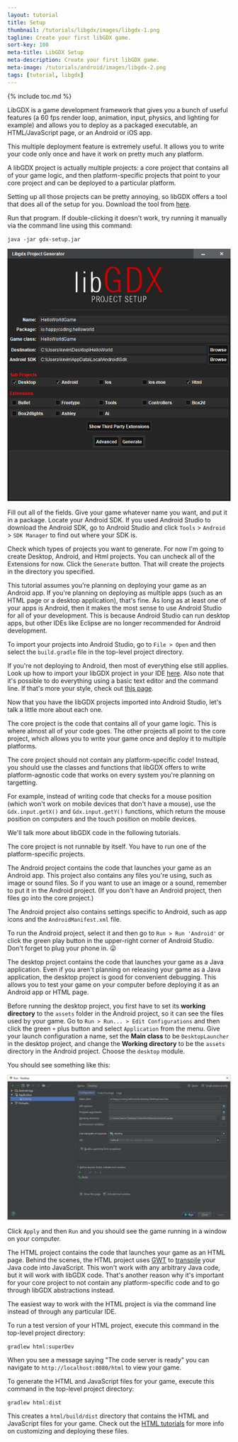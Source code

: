```yaml
---
layout: tutorial
title: Setup
thumbnail: /tutorials/libgdx/images/libgdx-1.png
tagline: Create your first libGDX game.
sort-key: 100
meta-title: LibGDX Setup
meta-description: Create your first libGDX game.
meta-image: /tutorials/android/images/libgdx-2.png
tags: [tutorial, libgdx]
---
```


{% include toc.md %}

LibGDX is a game development framework that gives you a bunch of useful features (a 60 fps render loop, animation, input, physics, and lighting for example) and allows you to deploy as a packaged executable, an HTML/JavaScript page, or an Android or iOS app.

This multiple deployment feature is extremely useful. It allows you to write your code only once and have it work on pretty much any platform.

A libGDX project is actually multiple projects: a core project that contains all of your game logic, and then platform-specific projects that point to your core project and can be deployed to a particular platform.


Setting up all those projects can be pretty annoying, so libGDX offers a tool that does all of the setup for you. Download the tool from [here](https://libgdx.badlogicgames.com/nightlies/dist/gdx-setup.jar).

Run that program. If double-clicking it doesn't work, try running it manually via the command line using this command:

```
java -jar gdx-setup.jar
```

![libGDX project generator tool](/tutorials/libgdx/images/setup-1.png)

Fill out all of the fields. Give your game whatever name you want, and put it in a package. Locate your Android SDK. If you used Android Studio to download the Android SDK, go to Android Studio and click `Tools` > `Android` > `SDK Manager` to find out where your SDK is.

Check which types of projects you want to generate. For now I'm going to create Desktop, Android, and Html projects. You can uncheck all of the Extensions for now. Click the `Generate` button. That will create the projects in the directory you specified.

<!--
## Eclipse Setup

If you're using Eclipse, make sure you install [Buildship](https://projects.eclipse.org/projects/tools.buildship) before continuing. You can do this by opening Eclipse and clicking `Help` > `Eclipse Marketplace` and then typing `Buildship` into the search bar and clicking the `Install` button.

![Buildship](/tutorials/libgdx/images/setup-2.png)

After you have Buildship installed, you should be able to click `File` > `Import` > `Gradle` > `Existing Gradle Project` and then select the top-level project.

Eclipse is no longer recommended for Android development, so if you're planning on deploying to Android, you should probably use Android Studio.

-->


This tutorial assumes you're planning on deploying your game as an Android app. If you're planning on deploying as multiple apps (such as an HTML page or a desktop application), that's fine. As long as at least one of your apps is Android, then it makes the most sense to use Android Studio for all of your development. This is because Android Studio can run desktop apps, but other IDEs like Eclipse are no longer recommended for Android development.

To import your projects into Android Studio, go to `File > Open` and then select the `build.gradle` file in the top-level project directory.


If you're not deploying to Android, then most of everything else still applies. Look up how to import your libGDX project in your IDE [here](https://libgdx.badlogicgames.com/documentation/gettingstarted/Importing%20into%20IDE.html). Also note that it's possible to do everything using a basic text editor and the command line. If that's more your style, check out [this page](https://libgdx.badlogicgames.com/documentation/gettingstarted/Running%20and%20Debugging.html#command-line-running).


Now that you have the libGDX projects imported into Android Studio, let's talk a little more about each one.


The core project is the code that contains all of your game logic. This is where almost all of your code goes. The other projects all point to the core project, which allows you to write your game once and deploy it to multiple platforms.

The core project should not contain any platform-specific code! Instead, you should use the classes and functions that libGDX offers to write platform-agnostic code that works on every system you're planning on targetting.

For example, instead of writing code that checks for a mouse position (which won't work on mobile devices that don't have a mouse), use the `Gdx.input.getX()` and `Gdx.input.getY()` functions, which return the mouse position on computers and the touch position on mobile devices.

We'll talk more about libGDX code in the following tutorials.

The core project is not runnable by itself. You have to run one of the platform-specific projects.


The Android project contains the code that launches your game as an Android app. This project also contains any files you're using, such as image or sound files. So if you want to use an image or a sound, remember to put it in the Android project. (If you don't have an Android project, then files go into the core project.)

The Android project also contains settings specific to Android, such as app icons and the `AndroidManifest.xml` file.

To run the Android project, select it and then go to `Run > Run 'Android'` or click the green play button in the upper-right corner of Android Studio. Don't forget to plug your phone in. :stuck_out_tongue:


The desktop project contains the code that launches your game as a Java application. Even if you aren't planning on releasing your game as a Java application, the desktop project is good for convenient debugging. This allows you to test your game on your computer before deploying it as an Android app or HTML page.

Before running the desktop project, you first have to set its **working directory** to the `assets` folder in the Android project, so it can see the files used by your game. Go to `Run > Run... > Edit Configurations` and then click the green `+` plus button and select `Application` from the menu. Give your launch configuration a name, set the **Main class** to be `DesktopLauncher` in the desktop project, and change the **Working directory** to be the `assets` directory in the Android project. Choose the `desktop` module.

You should see something like this:

![Android Studio settings](/tutorials/libgdx/images/setup-3.png)

Click `Apply` and then `Run` and you should see the game running in a window on your computer.


The HTML project contains the code that launches your game as an HTML page. Behind the scenes, the HTML project uses [GWT](http://www.gwtproject.org/) to [transpile](https://en.wikipedia.org/wiki/Source-to-source_compiler) your Java code into JavaScript. This won't work with any arbitrary Java code, but it will work with libGDX code. That's another reason why it's important for your core project to not contain any platform-specific code and to go through libGDX abstractions instead.

The easiest way to work with the HTML project is via the command line instead of through any particular IDE.


To run a test version of your HTML project, execute this command in the top-level project directory:

```
gradlew html:superDev
```

When you see a message saying "The code server is ready" you can navigate to `http://localhost:8080/html` to view your game.


To generate the HTML and JavaScript files for your game, execute this command in the top-level project directory:

```
gradlew html:dist
```

This creates a `html/build/dist` directory that contains the HTML and JavaScript files for your game. Check out the [HTML tutorials](/tutorials/html) for more info on customizing and deploying these files.
